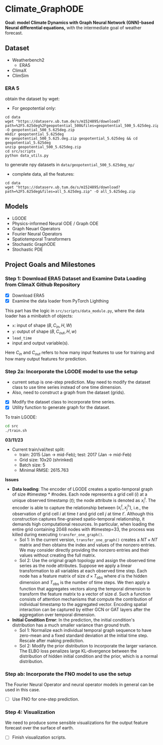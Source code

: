 # Climate_GraphODE

__Goal: model Climate Dynamics with Graph Neural Network (GNN)-based Neural differential equations,__ with the intermediate goal of weather forecast. 


## Dataset 
- Weatherbench2 
    - ERA5
- ClimaX
- ClimSim 

### ERA 5 

obtain the dataset by wget: 

- For geopotential only: 
```
cd data
wget "https://dataserv.ub.tum.de/s/m1524895/download?path=%2F5.625deg%2Fgeopotential_500&files=geopotential_500_5.625deg.zip" -O geopotential_500_5.625deg.zip
mkdir geopotential_5.625deg
mv geopotential_500_5.625.deg.zip geopotential_5.625deg && cd geopotential_5.625deg
unzip geopotential_500_5.625deg.zip 
cd src/scripts
python data_utils.py 
```
to generate npy datasets in `data/geopotential_500_5.625deg_np/` 


- complete data, all the features:
```
cd data
wget "https://dataserv.ub.tum.de/s/m1524895/download?path=%2F5.625deg&files=all_5.625deg.zip" -O all_5.625deg.zip
```



## Models 
- LGODE 
- Physics-informed Neural ODE / Graph ODE 
- Graph Neuarl Operators 
- Fourier Neural Operators 
- Spatiotemporal Transformers 
- Stochastic GraphODE 
- Stochastic PDE 

## Project Goals and Milestones 


### Step 1: Download ERA5 Dataset and Examine Data Loading from ClimaX Github Repository
- [x] Download ERA5 
- [x] Examine the data loader from PyTorch Lighthing

This part has the logic in `src/scripts/data_module.py`, where the data loader has a minibatch of objects:
- `x`: input of shape $(B, C_{in}, H, W)$
- `y`: output of shape $(B, C_{out}, H, w)$
- `lead_time`
- input and output variable(s). 

Here $C_{in}$ and $C_{out}$ refers to how many input features to use for training and how many output features for prediction. 


### Step 2a: Incorporate the LGODE model to use the setup 
- current setup is one-step prediction. May need to modify the dataset class to use time series instead of one time dimension. 
- Also, need to construct a graph from the dataset (grids). 

- [x] Modify the dataset class to incorporate time series.  
- [x] Utility function to generate graph for the dataset.

To train LGODE:
```bash
cd src
./train.sh
```

**03/11/23**

- Current train/val/test split:
  - train: 2015 (Jan -> mid-Feb); test: 2017 (Jan -> mid-Feb)
  - Grid size: 10x20 (shrinked) 
  - Batch size: 5
  - Minimal RMSE: 2615.763 

**Issues**

- **Data loading**: The encoder of LGODE creates a spatio-temporal graph of size #timestep * #nodes. Each node represents a grid cell $(i)$ at a unique observed timestamp ($t$); the node attribute is denoted as $x_i^t$. The encoder is able to capture the relationship between $(x_i^t, x_j^t')$, i.e., the observation of grid cell $i$ at time $t$ and grid cell $j$ at time $t'$.  Although this construction captures fine-grained spatio-temporal relationship, it demands high computational resources. In particular, when loading the entire grid containing 2048 nodes with #timestep=33, the process was killed during executing `transfer_one_graph()`. 
  - Sol 1: In the current version, `transfer_one_graph()` creates a $NT\times NT$ matrix and then obtains the index and values of the nonzero entries. We may consider directly providing the nonzero entries and their values without creating the full matrix.
  - Sol 2: Use the original graph topology and assign the observed time series as the node attributes. Suppose we apply a linear transformation to all variables at each observed time step. Each node has a feature matrix of size $d \times T_{\text{obs}}$ where $d$ is the hidden dimension and $T_{\text{obs}}$ is the number of time steps. We then apply a function that aggregates vectors along the temporal dimension to transform the feature matrix to a vector of size $d$. Such a function consists of attention mechanisms that compute the contribution of individual timestamp to the aggregated vector. Encoding spatial interaction can be captured by either GCN or GAT layers after the aggregation over temporal dimension.    
- **Initial Condition Error**: In the prediction, the initial condition's distribution has a much smaller variance than ground truth.
  - Sol 1: Normalize each individual temporal graph sequence to have zero-mean and a fixed standard deviation at the initial time step. Rescale after making prediction. 
  - Sol 2: Modify the prior distribution to incorporate the larger variance. The ELBO loss  penalizes large KL-divergence between the distribution of hidden initial condition and the prior, which is a normal distribution.  
    


### Step ab: Incorporate the FNO model to use the setup 
The Fourier Neural Operator and neural operator models in general can be used in this case.
- [ ] Use FNO for one-step prediction. 


### Step 4: Visualization 
We need to produce some sensible visualizations for the output feature forecast over the surface of earth. 
- [ ] Finish visualization scripts. 